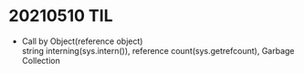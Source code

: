 # 20210510 TIL

- Call by Object(reference object)<br>
string interning(sys.intern()), reference count(sys.getrefcount), Garbage Collection

